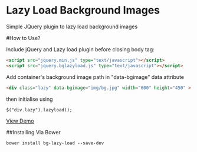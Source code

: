 # Lazy Load Background Images
Simple JQuery plugin to lazy load background images

#How to Use?

Include jQuery and Lazy load plugin before closing body tag:

```html
<script src="jquery.min.js" type="text/javascript"></script>
<script src="jquery.bglazyload.js" type="text/javascript"></script>
```

Add container's background image path in "data-bgimage" data attribute

```html
<div class="lazy" data-bgimage="img/bg.jpg" width="600" height="450" >
```
then initialise using

```html
$("div.lazy").lazyload();
```
<a href='http://vineetgarg90.github.io/lazy-load-images/' target='_blank'>View Demo</a>

##Installing Via Bower
```html
bower install bg-lazy-load --save-dev
```
